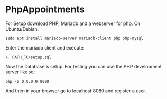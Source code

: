 # PhpAppointments

For Setup download PHP, Mariadb and a webserver for php.
On Ubuntu/Debian:
```
sudo apt install mariadb-server mariadb-client php php-mysql
```


Enter the mariadb client and execute:

```
\. PATH_TO/setup.sql
```
Now the Database is setup.
For testing you can use the PHP development server like so:
```
php -S 0.0.0.0:8080
```
And then in your browser go to localhost:8080 and register a user.


